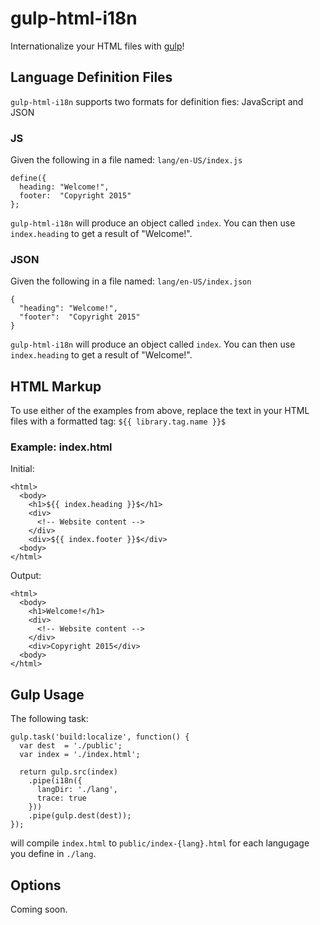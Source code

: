 # gulp-html-i18n
Internationalize your HTML files with [gulp](http://gulpjs.com/)!

## Language Definition Files

`gulp-html-i18n` supports two formats for definition fies: JavaScript and JSON

### JS
Given the following in a file named: `lang/en-US/index.js`

    define({
      heading: "Welcome!",
      footer:  "Copyright 2015"
    };

`gulp-html-i18n` will produce an object called `index`. You can then use `index.heading` to get a result of "Welcome!".

### JSON
Given the following in a file named: `lang/en-US/index.json`

    {
      "heading": "Welcome!",
      "footer":  "Copyright 2015"
    }

`gulp-html-i18n` will produce an object called `index`. You can then use `index.heading` to get a result of "Welcome!".

## HTML Markup
To use either of the examples from above, replace the text in your HTML files with a formatted tag: `${{ library.tag.name }}$`

### Example: index.html

Initial:

    <html>
      <body>
        <h1>${{ index.heading }}$</h1>
        <div>
          <!-- Website content -->
        </div>
        <div>${{ index.footer }}$</div>
      <body>
    </html>

Output:

    <html>
      <body>
        <h1>Welcome!</h1>
        <div>
          <!-- Website content -->
        </div>
        <div>Copyright 2015</div>
      <body>
    </html>

## Gulp Usage

The following task:

    gulp.task('build:localize', function() {
      var dest  = './public';
      var index = './index.html';

      return gulp.src(index)
        .pipe(i18n({
          langDir: './lang',
          trace: true
        }))
        .pipe(gulp.dest(dest));
    });

will compile `index.html` to `public/index-{lang}.html` for each langugage you define in `./lang`.

## Options

Coming soon.
